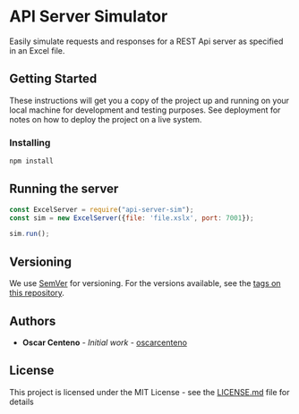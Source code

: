 # API Server Simulator

Easily simulate requests and responses for a REST Api server as specified in an Excel file.

## Getting Started

These instructions will get you a copy of the project up and running on your local machine for development and testing purposes. See deployment for notes on how to deploy the project on a live system.

### Installing

```sh
npm install
```

## Running the server

```js
const ExcelServer = require("api-server-sim");
const sim = new ExcelServer({file: 'file.xslx', port: 7001});

sim.run();
```

## Versioning

We use [SemVer](http://semver.org/) for versioning. For the versions available, see the [tags on this repository](https://github.com/your/project/tags).

## Authors

* **Oscar Centeno** - *Initial work* - [oscarcenteno](https://github.com/oscarcenteno)

## License

This project is licensed under the MIT License - see the [LICENSE.md](LICENSE.md) file for details
